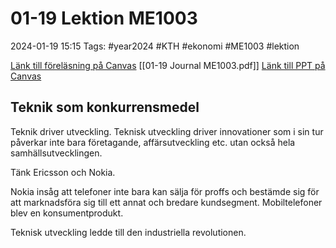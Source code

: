 # 01-19 Lektion ME1003

2024-01-19 15:15
Tags: #year2024 #KTH #ekonomi #ME1003 #lektion

[Länk till föreläsning på Canvas](https://kaf.canvas.kth.se/media/F3+Teknikutveckling+som+konkurrensfaktor+P3+V22+SWE+2022-01-20+BK/0_yv1oqpha/660304)
[[01-19 Journal ME1003.pdf]]
[Länk till PPT på Canvas](https://canvas.kth.se/courses/44986/files/folder/2.%20F%C3%B6rel%C3%A4sningar?preview=7529168)

## Teknik som konkurrensmedel

Teknik driver utveckling. Teknisk utveckling driver innovationer som i sin tur påverkar inte bara företagande, affärsutveckling etc. utan också hela samhällsutvecklingen.

Tänk Ericsson och Nokia.

Nokia insåg att telefoner inte bara kan sälja för proffs och bestämde sig för att marknadsföra sig till ett annat och bredare kundsegment. Mobiltelefoner blev en konsumentprodukt.

Teknisk utveckling ledde till den industriella revolutionen.
